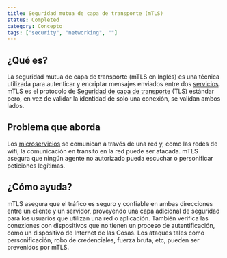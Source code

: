 ```yaml
---
title: Seguridad mutua de capa de transporte (mTLS)
status: Completed
category: Concepto
tags: ["security", "networking", ""]
---
```


## ¿Qué es?

La seguridad mutua de capa de transporte (mTLS en Inglés) es una técnica utilizada para autenticar y encriptar mensajes enviados entre dos [servicios](/services).
mTLS es el protocolo de [Seguridad de capa de transporte](/es/transport-layer-security/) (TLS) estándar pero,
en vez de validar la identidad de solo una conexión, se validan ambos lados.

## Problema que aborda

Los [microservicios](/microservices) se comunican a través de una red y,
como las redes de wifi, la comunicación en tránsito en la red puede ser atacada.
mTLS asegura que ningún agente no autorizado pueda escuchar o personificar peticiones legítimas.

## ¿Cómo ayuda?

mTLS asegura que el tráfico es seguro y confiable en ambas direcciones entre un cliente y un servidor,
proveyendo una capa adicional de seguridad para los usuarios que utilizan una red o aplicación.
También verifica las conexiones con dispositivos que no tienen un proceso de autentificación, como un dispositivo de Internet de las Cosas.
Los ataques tales como personificación, robo de credenciales, fuerza bruta, etc, pueden ser prevenidos por mTLS.